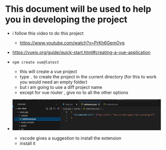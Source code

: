 # This document  will be used to help you in developing the project

- i follow this video to do this project
    - https://www.youtube.com/watch?v=PrKh6GemOyg

- https://vuejs.org/guide/quick-start.html#creating-a-vue-application

- `npm create vue@latest`
    - this will create a vue project
    - type `.` to create the project in the current directory (for this to work you would  need an empty folder)
    - but  i am going to use a diff project name
    - except for vue router  , give no to all the other options
- ![Alt text](image.png)
    - vscode gives a suggestion to install the extension
    - install it